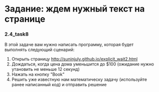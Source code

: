 # Задание: ждем нужный текст на странице
### 2.4_task8

В этой задаче вам нужно написать программу, которая будет выполнять следующий сценарий:

1. Открыть страницу http://suninjuly.github.io/explicit_wait2.html
2. Дождаться, когда цена дома уменьшится до $100 (ожидание нужно утановить не меньше 12 секунд)
3. Нажать на кнопку "Book"
4. Решить уже известную нам математическу задачу (используйте ранее написанный код) и отправить решение